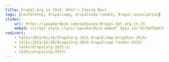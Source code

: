 ```yaml
---
title: Drupal.org in 2015: What's Coming Next
tags: [conference, drupalcamp, drupalcamp-london, drupal-association]
slides:
    url: https://speakerdeck.com/opdavies/drupal-dot-org-in-15
    embed: <script async class="speakerdeck-embed" data-id="0cf8d7b647c94ae289e9db2b46a9e8f2" data-ratio="1.77777777777778" src="//speakerdeck.com/assets/embed.js"></script>
redirect:
    - talks/2015/01/18/drupalorg-2015-drupalcamp-brighton-2015/
    - talks/2015/02/28/drupalorg-2015-drupalcamp-london-2015/
    - talks/drupalorg-2015-2/
    - talks/drupalorg-2015/
---
```

